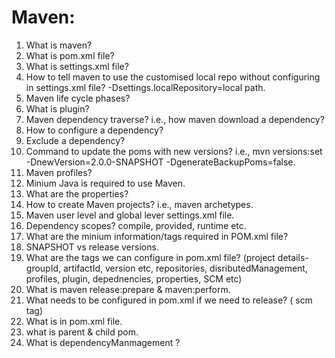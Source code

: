 # Maven:
  1. What is maven?
  2. What is pom.xml file?
  3. What is settings.xml file?
  4. How to tell maven to use the customised local repo without configuring in settings.xml file? -Dsettings.localRepository=local path.
  5. Maven life cycle phases?
  6. What is plugin?
  7. Maven dependency traverse? i.e., how maven download a dependency?
  8. How to configure a dependency?
  9. Exclude a dependency?
  10. Command to update the poms with new versions? i.e., mvn versions:set -DnewVersion=2.0.0-SNAPSHOT -DgenerateBackupPoms=false.
  11. Maven profiles?
  12. Minium Java is required to use Maven.
  13. What are the properties?
  14. How to create Maven projects? i.e., maven archetypes.
  15. Maven user level and global lever settings.xml file.
  16. Dependency scopes? compile, provided, runtime etc.
  17. What are the minium information/tags required in POM.xml file?
  18. SNAPSHOT vs release versions.
  19. What are the tags we can configure in pom.xml file? (project details- groupId, artifactId, version etc, repositories, disributedManagement, profiles, plugin, depednencies, properties, SCM etc)
  20. What is maven release:prepare & maven:perform.
  21. What needs to be configured in pom.xml if we need to release? ( scm tag)
  22. What is <modules> in pom.xml file.
  23. what is parent & child pom.
  24. What is dependencyManmagement ?
